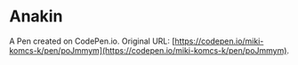 # Anakin

A Pen created on CodePen.io. Original URL: [https://codepen.io/miki-komcs-k/pen/poJmmym](https://codepen.io/miki-komcs-k/pen/poJmmym).


